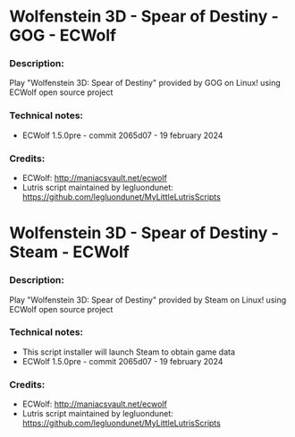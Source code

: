 # Wolfenstein 3D - Spear of Destiny - GOG - ECWolf
### Description:
Play "Wolfenstein 3D: Spear of Destiny" provided by GOG on Linux! using ECWolf open source project
### Technical notes:
- ECWolf 1.5.0pre - commit 2065d07 - 19 february 2024
### Credits:
- ECWolf: http://maniacsvault.net/ecwolf
- Lutris script maintained by legluondunet: https://github.com/legluondunet/MyLittleLutrisScripts


# Wolfenstein 3D - Spear of Destiny - Steam - ECWolf
### Description:
Play "Wolfenstein 3D: Spear of Destiny" provided by Steam on Linux! using ECWolf open source project
### Technical notes:
- This script installer will launch Steam to obtain game data
- ECWolf 1.5.0pre - commit 2065d07 - 19 february 2024
### Credits:
- ECWolf: http://maniacsvault.net/ecwolf
- Lutris script maintained by legluondunet: https://github.com/legluondunet/MyLittleLutrisScripts

